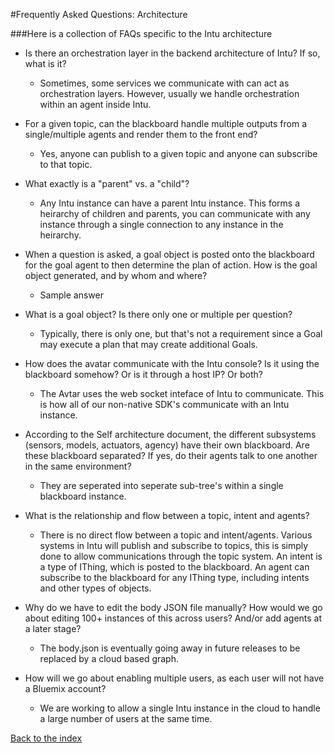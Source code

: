 #Frequently Asked Questions: Architecture

###Here is a collection of FAQs specific to the Intu architecture

* Is there an orchestration layer in the backend architecture of Intu? If so, what is it?
  * Sometimes, some services we communicate with can act as orchestration layers. However, usually we handle orchestration within an agent inside Intu.

* For a given topic, can the blackboard handle multiple outputs from a single/multiple agents and render them to the front end?
  * Yes, anyone can publish to a given topic and anyone can subscribe to that topic. 

* What exactly is a "parent" vs. a "child"?
  * Any Intu instance can have a parent Intu instance. This forms a heirarchy of children and parents, you can communicate with any instance through a single connection to any instance in the heirarchy.

* When a question is asked, a goal object is posted onto the blackboard for the goal agent to then determine the plan of action. How is the goal object generated, and by whom and where?
  * Sample answer

* What is a goal object? Is there only one or multiple per question?
  * Typically, there is only one, but that's not a requirement since a Goal may execute a plan that may create additional Goals.

* How does the avatar communicate with the Intu console? Is it using the blackboard somehow? Or is it through a host IP? Or both?
  * The Avtar uses the web socket inteface of Intu to communicate. This is how all of our non-native SDK's communicate with an Intu instance.

* According to the Self architecture document, the different subsystems (sensors, models, actuators, agency) have their own blackboard. Are these blackboard separated? If yes, do their agents talk to one another in the same environment?
  * They are seperated into seperate sub-tree's within a single blackboard instance.

* What is the relationship and flow between a topic, intent and agents?
  * There is no direct flow between a topic and intent/agents. Various systems in Intu will publish and subscribe to topics, this is simply done to allow communications through the topic system. An intent is a type of IThing, which is posted to the blackboard. An agent can subscribe to the blackboard for any IThing type, including intents and other types of objects.

* Why do we have to edit the body JSON file manually? How would we go about editing 100+ instances of this across users? And/or add agents at a later stage?
  * The body.json is eventually going away in future releases to be replaced by a cloud based graph.

* How will we go about enabling multiple users, as each user will not have a Bluemix account?
  * We are working to allow a single Intu instance in the cloud to handle a large number of users at the same time. 

[Back to the index](../../README.md)
